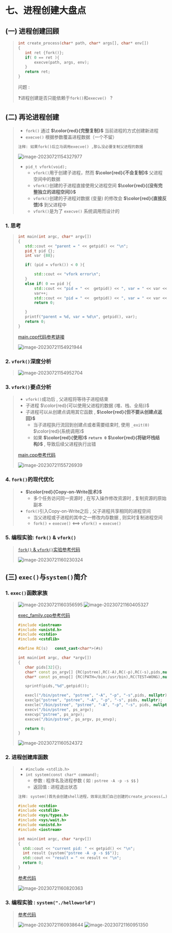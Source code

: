 # 七、进程创建大盘点

## (一) 进程创建回顾

>```c++
>int create_process(char* path, char* args[], char* env[])
>{
>    int ret {fork()};
>    if( 0 == ret ){
>        execve(path, args, env);
>    }
>    return ret;
>}
>```
>
>问题 : 
>
>❓进程创建是否只能依赖于`fork()`和`execve() ` ?

## (二) 再论进程创建

>* `fork()` 通过 **$\color{red}{完整复制}$** 当前进程的方式创建新进程
>* `execve()` 根据参数覆盖进程数据（一个不留）
>
>```tex
>注释: 如果fork()后立马调用execve() ,那么没必要复制父进程的数据
>```
>
><img src="七、进程创建大盘点.assets/image-20230721154327977.png" alt="image-20230721154327977" />
>
>* `pid_t vfork(void);`
>   * `vfork()`用于创建子进程，然而 **$\color{red}{不会复制}$** 父进程空间中的数据
>   * `vfork()`创建的子进程直接使用父进程空间 **$\color{red}{(没有完整独立的进程空间)}$**
>   * `vfork()`创建的子进程对数据 (变量) 的修改会 **$\color{red}{直接反馈}$** 到父进程中
>   * `vfork()`是为了 `execve()` 系统调用而设计的

### 1. 思考

>```c++
>int main(int argc, char* argv[])
>{   
>    std::cout << "parent = " << getpid() << "\n";    
>    pid_t pid {};
>    int var {88};
>
>    if( (pid = vfork()) < 0 ){
>
>        std::cout << "vfork error\n";
>    }
>    else if( 0 == pid ){
>        std::cout << "pid = " <<  getpid() << ", var = " << var << "\n";
>        var++;
>        std::cout << "pid = " <<  getpid() << ", var = " << var << "\n";
>        return 0; 
>
>    }
>    printf("parent = %d, var = %d\n", getpid(), var);
>    return 0;
>}
>```
>
>[main.cpp代码参考链接](https://github.com/WONGZEONJYU/Linux_System_Program/blob/main/6.other_create_process/main.cpp)
>
><img src="七、进程创建大盘点.assets/image-20230721154921944.png" alt="image-20230721154921944" />

### 2. `vfork()`深度分析

><img src="七、进程创建大盘点.assets/image-20230721154952704.png" alt="image-20230721154952704" />

### 3. `vfork()`要点分析

>- `vfork()`成功后 , 父进程将等待子进程结束
>- 子进程 $\color{red}{可以使用父进程的数据 (堆、栈、全局)}$
>- 子进程可以从创建点调用其它函数 , **$\color{red}{但不要从创建点返回}$**
>   - 当子进程执行流回到创建点或者需要结束时, 使用 `_exit(0)`  $\color{red}{系统调用}$
>   - 如果 **$\color{red}{使用}$** **`return 0`**  **$\color{red}{将破坏栈结构}$** , 导致后续父进程执行出错
>
>
>[main.cpp参考代码](https://github.com/WONGZEONJYU/Linux_System_Program/blob/main/6.other_create_process/main.cpp)
>
><img src="七、进程创建大盘点.assets/image-20230721155726939.png" alt="image-20230721155726939" />

### 4. `fork()`的现代优化

>- **$\color{red}{Copy-on-Write技术}$**
>   - 多个任务访问同一资源时 , 在写入操作修改资源时 , 复制资源的原始副本
>- `fork()`引入Copy-on-Write之后 , 父子进程共享相同的进程空间
>   - 当父进程或子进程的其中之一修改内存数据 , 则实时复制进程空间
>   - `fork()` + `execve()` <==> `vfork()` + `execve()`
>

### 5. 编程实验: `fork()` & `vfork()`

>[`fork()` & `vfork()`实验参考代码](https://github.com/WONGZEONJYU/Linux_System_Program/blob/main/6.other_create_process/test.cpp)
>
><img src="七、进程创建大盘点.assets/image-20230721160230324.png" alt="image-20230721160230324" />

## (三) `exec()`与`system()`简介

### 1. `exec()`函数家族

><img src="七、进程创建大盘点.assets/image-20230721160356595.png" alt="image-20230721160356595" />
>
><img src="七、进程创建大盘点.assets/image-20230721160405327.png" alt="image-20230721160405327" />
>
>[exec_family.cpp参考代码](https://github.com/WONGZEONJYU/Linux_System_Program/blob/main/6.other_create_process/exec_family.cpp)
>
>```c++
>#include <iostream>
>#include <unistd.h>
>#include <cstdio>
>#include <cstdlib>
>
>#define RC(s)   const_cast<char*>(#s)
>
>int main(int argc, char *argv[])
>{
>    char pids[32]{};
>    char* const ps_argv[] {RC(pstree),RC(-A),RC(-p),RC(-s),pids,nullptr};
>    char* const ps_envp[] {RC(PATH=/bin:/usr/bin),RC(TEST=WONG),nullptr};
>
>    sprintf(pids,"%d",getpid());
>
>    execl("/bin/pstree", "pstree", "-A", "-p", "-s",pids, nullptr);
>    execlp("pstree", "pstree", "-A", "-p", "-s", pids, nullptr);
>    execle("/bin/pstree", "pstree", "-A", "-p", "-s", pids, nullptr, ps_envp);
>    execv("/bin/pstree", ps_argv);
>    execvp("pstree", ps_argv);
>    execve("/bin/pstree", ps_argv, ps_envp);
>
>    return 0;
>}
>```
>
><img src="七、进程创建大盘点.assets/image-20230721160524372.png" alt="image-20230721160524372" />

### 2. 进程创建库函数

>- `#include <stdlib.h>`
>- `int system(const char* command);`
>   - 参数 : 程序名及进程参数 ( 如 : `pstree -A -p -s $$` )
>   - 返回值 : 进程退出状态
>
>
>```tex
>注释: system()首先会创建shell进程，效率比我们自己创建的create_process(…) 低
>```
>
>```c++
>#include <cstdio>
>#include <cstdlib>
>#include <sys/types.h>
>#include <sys/wait.h>
>#include <unistd.h>
>#include <iostream>
>
>int main(int argc, char *argv[])
>{
>   std::cout << "current pid: " << getpid() << "\n";
>   int result {system("pstree -A -p -s $$")};
>   std::cout << "result = " << result << "\n";
>   return 0;
>}
>```
>
>[参考代码](https://github.com/WONGZEONJYU/Linux_System_Program/blob/main/6.other_create_process/test2.cpp)
>
><img src="七、进程创建大盘点.assets/image-20230721160820363.png" alt="image-20230721160820363" />

### 3. 编程实验 : `system("./helloworld")`

>[参考代码](https://github.com/WONGZEONJYU/Linux_System_Program/tree/main/6.other_create_process)
>
><img src="七、进程创建大盘点.assets/image-20230721160938644.png" alt="image-20230721160938644" />
>
><img src="七、进程创建大盘点.assets/image-20230721160951350.png" alt="image-20230721160951350" />



